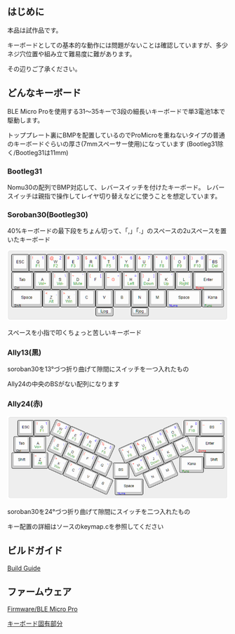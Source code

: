 ## はじめに
本品は試作品です。

キーボードとしての基本的な動作には問題がないことは確認していますが、多少ネジ穴位置や組み立て難易度に難があります。

その辺りご了承ください。

## どんなキーボード
BLE Micro Proを使用する31～35キーで3段の細長いキーボードで単3電池1本で駆動します。

トッププレート裏にBMPを配置しているのでProMicroを重ねないタイプの普通のキーボードぐらいの厚さ(7mmスペーサー使用)になっています
(Bootleg31除く/Bootleg31は11mm)

### Bootleg31
Nomu30の配列でBMP対応して、レバースイッチを付けたキーボード。
レバースイッチは親指で操作してレイヤ切り替えなどに使うことを想定しています。

### Soroban30(Bootleg30)
40%キーボードの最下段をちょん切って、「,」「.」のスペースの2uスペースを置いたキーボード

![](https://github.com/hatanoh/30p/blob/master/Doc/picture/soroban30.PNG?raw=true)

スペースを小指で叩くちょっと苦しいキーボード

### Ally13(黒)
soroban30を13°づつ折り曲げて隙間にスイッチを一つ入れたもの

Ally24の中央のBSがない配列になります

### Ally24(赤)
![](https://github.com/hatanoh/30p/blob/master/Doc/picture/ally24.PNG?raw=true)

soroban30を24°づつ折り曲げて隙間にスイッチを二つ入れたもの

キー配置の詳細はソースのkeymap.cを参照してください
  

## ビルドガイド
[Build Guide](https://github.com/hatanoh/30p/blob/master/Doc/buildguide.md)

## ファームウェア
[Firmware/BLE Micro Pro](https://github.com/hatanoh/qmk_firmware)

[キーボード固有部分](https://github.com/hatanoh/qmk_firmware/tree/nrf52/keyboards/sarasarado30_ble)
